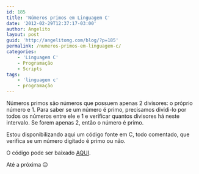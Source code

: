 ```yaml
---
id: 185
title: 'Números primos em Linguagem C'
date: '2012-02-29T12:37:17-03:00'
author: Angelito
layout: post
guid: 'http://angelitomg.com/blog/?p=185'
permalink: /numeros-primos-em-linguagem-c/
categories:
    - 'Linguagem C'
    - Programação
    - Scripts
tags:
    - 'linguagem c'
    - programação
---
```


Números primos são números que possuem apenas 2 divisores: o próprio número e 1. Para saber se um número é primo, precisamos dividi-lo por todos os números entre ele e 1 e verificar quantos divisores há neste intervalo. Se forem apenas 2, então o número é primo.

Estou disponibilizando aqui um código fonte em C, todo comentado, que verifica se um número digitado é primo ou não.

O código pode ser baixado [AQUI](https://angelitomg.com/downloads/primo.c).

Até a próxima 😉